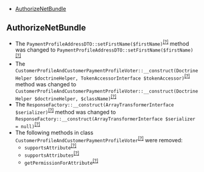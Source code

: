 - [AuthorizeNetBundle](#authorizenetbundle)

AuthorizeNetBundle
------------------
* The `PaymentProfileAddressDTO::setFirstName($firstName)`<sup>[[?]](https://github.com/oroinc/OroAuthorizeNetBundle/tree/4.2.0/Model/DTO/PaymentProfileAddressDTO.php#L58 "Oro\Bundle\AuthorizeNetBundle\Model\DTO\PaymentProfileAddressDTO")</sup> method was changed to `PaymentProfileAddressDTO::setFirstName($firstName)`<sup>[[?]](https://github.com/oroinc/OroAuthorizeNetBundle/tree/5.0.0/Model/DTO/PaymentProfileAddressDTO.php#L40 "Oro\Bundle\AuthorizeNetBundle\Model\DTO\PaymentProfileAddressDTO")</sup>
* The `CustomerProfileAndCustomerPaymentProfileVoter::__construct(DoctrineHelper $doctrineHelper, TokenAccessorInterface $tokenAccessor)`<sup>[[?]](https://github.com/oroinc/OroAuthorizeNetBundle/tree/4.2.0/Acl/Voter/CustomerProfileAndCustomerPaymentProfileVoter.php#L22 "Oro\Bundle\AuthorizeNetBundle\Acl\Voter\CustomerProfileAndCustomerPaymentProfileVoter")</sup> method was changed to `CustomerProfileAndCustomerPaymentProfileVoter::__construct(DoctrineHelper $doctrineHelper, $className)`<sup>[[?]](https://github.com/oroinc/OroAuthorizeNetBundle/tree/5.0.0/Acl/Voter/CustomerProfileAndCustomerPaymentProfileVoter.php#L22 "Oro\Bundle\AuthorizeNetBundle\Acl\Voter\CustomerProfileAndCustomerPaymentProfileVoter")</sup>
* The `ResponseFactory::__construct(ArrayTransformerInterface $serializer)`<sup>[[?]](https://github.com/oroinc/OroAuthorizeNetBundle/tree/4.2.0/AuthorizeNet/Response/ResponseFactory.php#L21 "Oro\Bundle\AuthorizeNetBundle\AuthorizeNet\Response\ResponseFactory")</sup> method was changed to `ResponseFactory::__construct(ArrayTransformerInterface $serializer = null)`<sup>[[?]](https://github.com/oroinc/OroAuthorizeNetBundle/tree/5.0.0/AuthorizeNet/Response/ResponseFactory.php#L16 "Oro\Bundle\AuthorizeNetBundle\AuthorizeNet\Response\ResponseFactory")</sup>
* The following methods in class `CustomerProfileAndCustomerPaymentProfileVoter`<sup>[[?]](https://github.com/oroinc/OroAuthorizeNetBundle/tree/4.2.0/Acl/Voter/CustomerProfileAndCustomerPaymentProfileVoter.php#L31 "Oro\Bundle\AuthorizeNetBundle\Acl\Voter\CustomerProfileAndCustomerPaymentProfileVoter")</sup> were removed:
   - `supportsAttribute`<sup>[[?]](https://github.com/oroinc/OroAuthorizeNetBundle/tree/4.2.0/Acl/Voter/CustomerProfileAndCustomerPaymentProfileVoter.php#L31 "Oro\Bundle\AuthorizeNetBundle\Acl\Voter\CustomerProfileAndCustomerPaymentProfileVoter::supportsAttribute")</sup>
   - `supportsAttributes`<sup>[[?]](https://github.com/oroinc/OroAuthorizeNetBundle/tree/4.2.0/Acl/Voter/CustomerProfileAndCustomerPaymentProfileVoter.php#L39 "Oro\Bundle\AuthorizeNetBundle\Acl\Voter\CustomerProfileAndCustomerPaymentProfileVoter::supportsAttributes")</sup>
   - `getPermissionForAttribute`<sup>[[?]](https://github.com/oroinc/OroAuthorizeNetBundle/tree/4.2.0/Acl/Voter/CustomerProfileAndCustomerPaymentProfileVoter.php#L59 "Oro\Bundle\AuthorizeNetBundle\Acl\Voter\CustomerProfileAndCustomerPaymentProfileVoter::getPermissionForAttribute")</sup>

